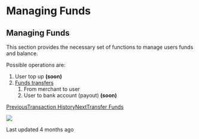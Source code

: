 # Managing Funds

## Managing Funds

This section provides the necessary set of functions to manage users funds and balance.

Possible operations are:

1. User top up **\(soon\)**
2. ​[Funds transfers](transfer-funds.md)​
   1. From merchant to user
   2. User to bank account \(payout\) **\(soon\)**

[PreviousTransaction History](../transaction-history.md)[NextTransfer Funds](transfer-funds.md)

![](https://lh3.googleusercontent.com/a-/AOh14GgvcDhAdjkplK9VDlcKtB8KMDOJzdcagucluwSi)

Last updated 4 months ago

